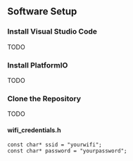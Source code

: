 ## Software Setup


### Install Visual Studio Code
TODO


### Install PlatformIO
TODO


### Clone the Repository
TODO

#### wifi_credentials.h

```
const char* ssid = "yourwifi";
const char* password = "yourpassword";
```



